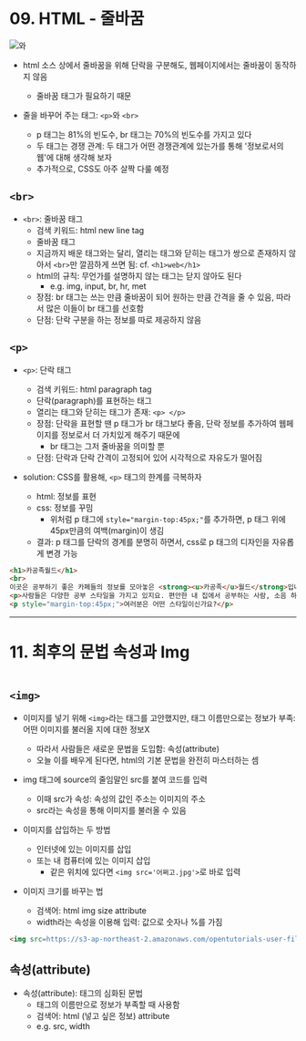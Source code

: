 # 09. HTML - 줄바꿈

![<p>와 <br>](https://s3-ap-northeast-2.amazonaws.com/opentutorials-user-file/module/3135/7635.png)

- html 소스 상에서 줄바꿈을 위해 단락을 구분해도, 웹페이지에서는 줄바꿈이 동작하지 않음
    - 줄바꿈 태그가 필요하기 때문
    

- 줄을 바꾸어 주는 태그: `<p>`와 `<br>`
    - p 태그는 81%의 빈도수, br 태그는 70%의 빈도수를 가지고 있다
    - 두 태그는 경쟁 관계: 두 태그가 어떤 경쟁관계에 있는가를 통해 '정보로서의 웹'에 대해 생각해 보자
    - 추가적으로, CSS도 아주 살짝 다룰 예정

## `<br>`

- `<br>`: 줄바꿈 태그
    - 검색 키워드: html new line tag
    - 줄바꿈 태그
    - 지금까지 배운 태그와는 달리, 열리는 태그와 닫히는 태그가 쌍으로 존재하지 않아서 `<br>`만 깔끔하게 쓰면 됨: cf. `<h1>web</h1>`
    - html의 규칙: 무언가를 설명하지 않는 태그는 닫지 않아도 된다
        - e.g. img, input, br, hr, met
    - 장점: br 태그는 쓰는 만큼 줄바꿈이 되어 원하는 만큼 간격을 줄 수 있음, 따라서 많은 이들이 br 태그를 선호함
    - 단점: 단락 구분을 하는 정보를 따로 제공하지 않음

## `<p>`

- `<p>`: 단락 태그
    - 검색 키워드: html paragraph tag
    - 단락(paragraph)를 표현하는 태그
    - 열리는 태그와 닫히는 태그가 존재: `<p> </p>`
    - 장점: 단락을 표현할 땐 p 태그가 br 태그보다 좋음, 단락 정보를 추가하여 웹페이지를 정보로서 더 가치있게 해주기 때문에
        - br 태그는 그저 줄바꿈을 의미할 뿐
    - 단점: 단락과 단락 간격이 고정되어 있어 시각적으로 자유도가 떨어짐

- solution: CSS를 활용해, `<p>` 태그의 한계를 극복하자
    - html: 정보를 표현
    - css: 정보를 꾸밈
        - 위처럼 p 태그에 `style="margin-top:45px;"`를 추가하면, p 태그 위에 45px만큼의 여백(margin)이 생김
    - 결과: p 태그를 단락의 경계를 분명히 하면서, css로 p 태그의 디자인을 자유롭게 변경 가능

```html
<h1>카공족월드</h1>
<br>
이곳은 공부하기 좋은 카페들의 정보를 모아놓은 <strong><u>카공족</u>월드</strong>입니다.
<p>사람들은 다양한 공부 스타일을 가지고 있지요. 편안한 내 집에서 공부하는 사람, 소음 하나 없는 독서실에서 공부하는 사람, 그리고 집 근처 카페에서 공부하는 사람.</p>
<p style="margin-top:45px;">여러분은 어떤 스타일이신가요?</p>
```

---

# 11. 최후의 문법 속성과 Img

![<img>](https://s3-ap-northeast-2.amazonaws.com/opentutorials-user-file/module/3135/7659.png)

## `<img>`

- 이미지를 넣기 위해 `<img>`라는 태그를 고안했지만, 태그 이름만으로는 정보가 부족: 어떤 이미지를 불러올 지에 대한 정보X
    - 따라서 사람들은 새로운 문법을 도입함: 속성(attribute)
    - 오늘 이를 배우게 된다면, html의 기본 문법을 완전히 마스터하는 셈

- img 태그에 source의 줄임말인 src를 붙여 코드를 입력
    - 이때 src가 속성: 속성의 값인 주소는 이미지의 주소
    - src라는 속성을 통해 이미지를 불러올 수 있음

- 이미지를 삽입하는 두 방법
    - 인터넷에 있는 이미지를 삽입
    - 또는 내 컴퓨터에 있는 이미지 삽입
        - 같은 위치에 있다면 `<img src='어쩌고.jpg'>`로 바로 입력

- 이미지 크기를 바꾸는 법
    - 검색어: html img size attribute
    - width라는 속성을 이용해 입력: 값으로 숫자나 %를 가짐

```html
<img src=https://s3-ap-northeast-2.amazonaws.com/opentutorials-user-file/module/3135/7648.png width="100%">
```

## 속성(attribute)

- 속성(attribute): 태그의 심화된 문법
    - 태그의 이름만으로 정보가 부족할 때 사용함
    - 검색어: html (넣고 싶은 정보) attribute
    - e.g. src, width



